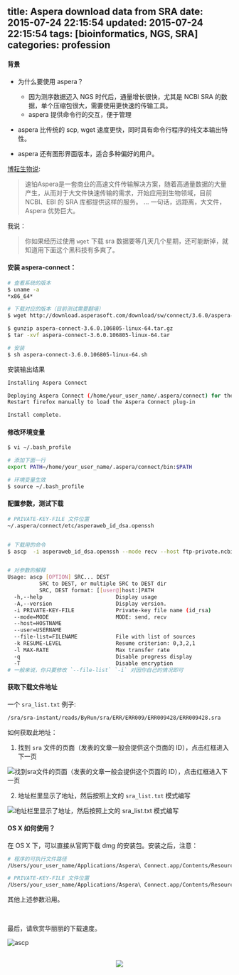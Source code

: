 title: Aspera download data from SRA
date: 2015-07-24 22:15:54
updated: 2015-07-24 22:15:54
tags: [bioinformatics, NGS, SRA]
categories: profession
---

#### 背景

- 为什么要使用 aspera？
  - 因为测序数据迈入 NGS 时代后，通量增长很快，尤其是 NCBI SRA 的数据，单个压缩包很大，需要使用更快速的传输工具。
  - aspera 提供命令行的交互，便于管理

- aspera 比传统的 scp, wget 速度更快，同时具有命令行程序的纯文本输出特性。

- aspera 还有图形界面版本，适合多种偏好的用户。

[博耘生物说](http://boyun.sh.cn/bio/?p=1933):
> 速铂Aspera是一套商业的高速文件传输解决方案，随着高通量数据的大量产生，从而对于大文件快速传输的需求，开始应用到生物领域，目前 NCBI、EBI 的 SRA 库都提供这样的服务。
...
一句话，远距离，大文件，Aspera 优势巨大。

我说：
> 你如果经历过使用 `wget` 下载 sra 数据要等几天几个星期，还可能断掉，就知道用下面这个黑科技有多爽了。


#### 安装 aspera-connect：

``` bash
# 查看系统的版本
$ uname -a
*x86_64*

# 下载对应的版本（目前测试需要翻墙）
$ wget http://download.asperasoft.com/download/sw/connect/3.6.0/aspera-connect-3.6.0.106805-linux-64.tar.gz

$ gunzip aspera-connect-3.6.0.106805-linux-64.tar.gz
$ tar -xvf aspera-connect-3.6.0.106805-linux-64.tar

# 安装
$ sh aspera-connect-3.6.0.106805-linux-64.sh 
```

安装输出结果

``` bash
Installing Aspera Connect

Deploying Aspera Connect (/home/your_user_name/.aspera/connect) for the current user only.
Restart firefox manually to load the Aspera Connect plug-in

Install complete.
```

#### 修改环境变量

``` bash
$ vi ~/.bash_profile

# 添加下面一行
export PATH=/home/your_user_name/.aspera/connect/bin:$PATH

# 环境变量生效
$ source ~/.bash_profile
```

#### 配置参数，测试下载
``` bash
# PRIVATE-KEY-FILE 文件位置
~/.aspera/connect/etc/asperaweb_id_dsa.openssh


# 下载用的命令
$ ascp  -i asperaweb_id_dsa.openssh --mode recv --host ftp-private.ncbi.nlm.nih.gov --user anonftp   --file-list  sra_list.txt  -k 1 -QT -l 200m  /path_to_save_download/


# 对参数的解释
Usage: ascp [OPTION] SRC... DEST
          SRC to DEST, or multiple SRC to DEST dir
          SRC, DEST format: [[user@]host:]PATH
  -h,--help                       Display usage
  -A,--version                    Display version.
  -i PRIVATE-KEY-FILE             Private-key file name (id_rsa)
  --mode=MODE                     MODE: send, recv
  --host=HOSTNAME
  --user=USERNAME
  --file-list=FILENAME            File with list of sources
  -k RESUME-LEVEL                 Resume criterion: 0,3,2,1
  -l MAX-RATE                     Max transfer rate
  -q                              Disable progress display
  -T                              Disable encryption
# 一般来说，你只要修改 `--file-list` `-i` 对因你自己的情况即可
```

#### 获取下载文件地址

一个 `sra_list.txt` 例子:

``` bash
/sra/sra-instant/reads/ByRun/sra/ERR/ERR009/ERR009428/ERR009428.sra
```

如何获取此地址：

1. 找到 `sra` 文件的页面（发表的文章一般会提供这个页面的 ID），点击红框进入下一页

  ![找到sra文件的页面（发表的文章一般会提供这个页面的 ID），点击红框进入下一页](http://daweih.github.io/images/sra1.png)

2. 地址栏里显示了地址，然后按照上文的 `sra_list.txt` 模式编写

  ![地址栏里显示了地址，然后按照上文的 `sra_list.txt` 模式编写](http://daweih.github.io/images/sra2.png)
 

#### OS X 如何使用？

在 OS X 下，可以直接从官网下载 dmg 的安装包。安装之后，注意：

``` bash
# 程序的可执行文件路径
/Users/your_user_name/Applications/Aspera\ Connect.app/Contents/Resources/ascp

# PRIVATE-KEY-FILE 文件位置
/Users/your_user_name/Applications/Aspera\ Connect.app/Contents/Resources/asperaweb_id_dsa.openssh
```

其他上述参数沿用。

<br>

最后，请欣赏华丽丽的下载速度。

  ![ascp](http://daweih.github.io/images/ascp.png)


<br>
<div align=center>
<img src="http://daweih.github.io/images/wechat_small_black.jpg">
</div>